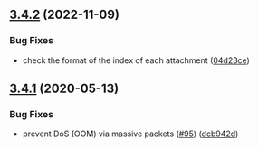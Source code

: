 ## [3.4.2](https://github.com/socketio/socket.io-parser/compare/3.4.1...3.4.2) (2022-11-09)


### Bug Fixes

* check the format of the index of each attachment ([04d23ce](https://github.com/socketio/socket.io-parser/commit/04d23cecafe1b859fb03e0cbf6ba3b74dff56d14))



## [3.4.1](https://github.com/socketio/socket.io-parser/compare/3.4.0...3.4.1) (2020-05-13)


### Bug Fixes

* prevent DoS (OOM) via massive packets ([#95](https://github.com/socketio/socket.io-parser/issues/95)) ([dcb942d](https://github.com/socketio/socket.io-parser/commit/dcb942d24db97162ad16a67c2a0cf30875342d55))
